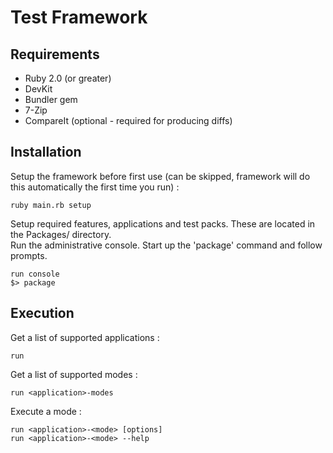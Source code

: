 Test Framework
==============


Requirements
------------
- Ruby 2.0 (or greater)
- DevKit
- Bundler gem
- 7-Zip
- CompareIt (optional - required for producing diffs)


Installation
------------
Setup the framework before first use (can be skipped, framework will do this automatically the first time you run) :

    ruby main.rb setup
    
Setup required features, applications and test packs. These are located in the Packages/ directory.  
Run the administrative console. Start up the 'package' command and follow prompts.

    run console
    $> package


Execution
---------
Get a list of supported applications :

    run

Get a list of supported modes :

    run <application>-modes

Execute a mode :

    run <application>-<mode> [options]
    run <application>-<mode> --help
